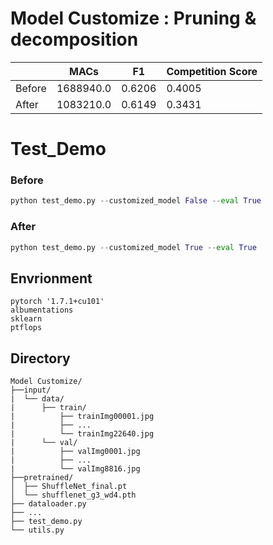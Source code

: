 # Model Customize : Pruning & decomposition

||MACs|F1|Competition Score|
|------|---|---|----|
|Before|1688940.0|0.6206|0.4005|
|After|1083210.0|0.6149|0.3431|



# Test_Demo
### Before
```python
python test_demo.py --customized_model False --eval True
```
### After
```python
python test_demo.py --customized_model True --eval True
```
## Envrionment
```
pytorch '1.7.1+cu101'
albumentations
sklearn
ptflops
```
## Directory
```
Model Customize/
├──input/
|  └── data/
|      ├── train/
|          ├── trainImg00001.jpg
|          ├── ...
|          └── trainImg22640.jpg
|      └── val/
|          ├── valImg0001.jpg
|          ├── ...
|          └── valImg8816.jpg
├──pretrained/
│  ├── ShuffleNet_final.pt
│  └── shufflenet_g3_wd4.pth
├── dataloader.py
├── ...
├── test_demo.py
└── utils.py
```
